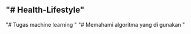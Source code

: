 "# Health-Lifestyle" 
--------------------
"# Tugas machine learning "
"# Memahami algoritma yang di gunakan "
